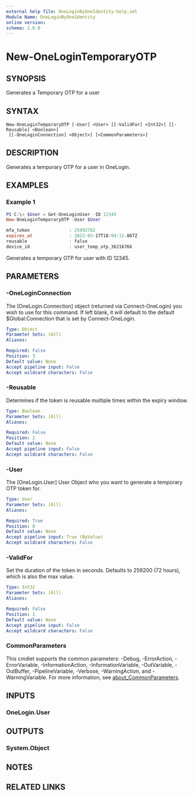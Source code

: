 ```yaml
---
external help file: OneLoginByOneIdentity-help.xml
Module Name: OneLoginByOneIdentity
online version:
schema: 2.0.0
---
```


# New-OneLoginTemporaryOTP

## SYNOPSIS
Generates a Temporary OTP for a user

## SYNTAX

```
New-OneLoginTemporaryOTP [-User] <User> [[-ValidFor] <Int32>] [[-Reusable] <Boolean>]
 [[-OneLoginConnection] <Object>] [<CommonParameters>]
```

## DESCRIPTION
Generates a temporary OTP for a user in OneLogin.

## EXAMPLES

### Example 1
```powershell
PS C:\> $User = Get-OneLoginUser -ID 12345
New-OneLoginTemporaryOTP -User $User

mfa_token               : 25992782
expires_at              : 2022-03-17T18:04:12.807Z
reusable                : false
device_id               : user_temp_otp_36216766
```

Generates a temporary OTP for user with ID 12345.

## PARAMETERS

### -OneLoginConnection
The [OneLogin.Connection] object (returned via Connect-OneLogin) you wish to use for this command. If left blank, it will default to the default $Global:Connection that is set by Connect-OneLogin.

```yaml
Type: Object
Parameter Sets: (All)
Aliases:

Required: False
Position: 3
Default value: None
Accept pipeline input: False
Accept wildcard characters: False
```

### -Reusable
Determines if the token is reusable multiple times within the expiry window.

```yaml
Type: Boolean
Parameter Sets: (All)
Aliases:

Required: False
Position: 2
Default value: None
Accept pipeline input: False
Accept wildcard characters: False
```

### -User
The [OneLogin.User] User Object who you want to generate a temporary OTP token for.

```yaml
Type: User
Parameter Sets: (All)
Aliases:

Required: True
Position: 0
Default value: None
Accept pipeline input: True (ByValue)
Accept wildcard characters: False
```

### -ValidFor
Set the duration of the token in seconds. Defaults to 259200 (72 hours), which is also the max value.

```yaml
Type: Int32
Parameter Sets: (All)
Aliases:

Required: False
Position: 1
Default value: None
Accept pipeline input: False
Accept wildcard characters: False
```

### CommonParameters
This cmdlet supports the common parameters: -Debug, -ErrorAction, -ErrorVariable, -InformationAction, -InformationVariable, -OutVariable, -OutBuffer, -PipelineVariable, -Verbose, -WarningAction, and -WarningVariable. For more information, see [about_CommonParameters](http://go.microsoft.com/fwlink/?LinkID=113216).

## INPUTS

### OneLogin.User

## OUTPUTS

### System.Object
## NOTES

## RELATED LINKS
